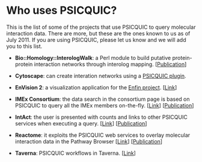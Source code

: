 # Who uses PSICQUIC? #

This is the list of some of the projects that use PSICQUIC to query molecular interaction data. There are more, but these are the ones known to us as of July 2011. If you are using PSICQUIC, please let us know and we will add you to this list.

  * **Bio::Homology::InterologWalk**: a Perl module to build putative protein-protein interaction networks through interolog mapping. [[Publication](http://www.biomedcentral.com/1471-2105/12/289/abstract)]

  * **Cytoscape**: can create interation networks using a [PSICQUIC plugin](CytoscapeClient.md).

  * **EnVision 2**: a visualization application for the [Enfin project](http://www.enfin.org). [[Link](http://www.ebi.ac.uk/enfin-srv/envision2/pages/homePage.jsf)]

  * **IMEx Consortium**: the data search in the consortium page is based on PSICQUIC to query all the IMEx members on-the-fly. [[Link](http://www.imexconsortium.org/)] [[Publication](http://onlinelibrary.wiley.com/doi/10.1002/pmic.200700286/abstract)]

  * **IntAct**: the user is presented with counts and links to other PSICQUIC services when executing a query. [[Link](http://www.ebi.ac.uk/intact)] [[Publication](http://nar.oxfordjournals.org/content/38/suppl_1/D525.full)]

  * **Reactome**: it exploits the PSICQUIC web services to overlay molecular interaction data in the Pathway Browser [[Link](http://www.reactome.org)] [[Publication](http://www.ncbi.nlm.nih.gov/pmc/articles/PMC2686536/)]

  * **Taverna**: PSICQUIC workflows in Taverna. [[Link](http://www.myexperiment.org/groups/570.html#shared_items)]
